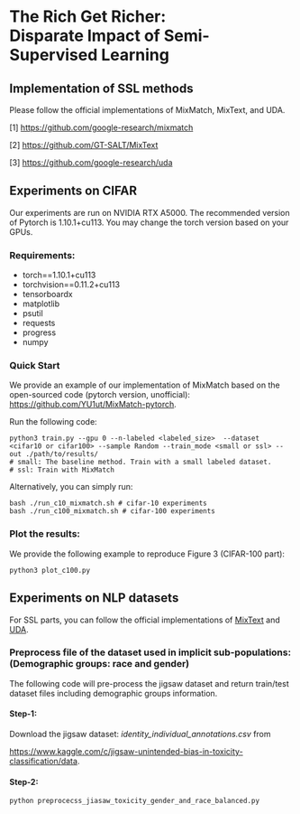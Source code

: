 # The Rich Get Richer:<br> Disparate Impact of Semi-Supervised Learning

## Implementation of SSL methods
Please follow the official implementations of MixMatch, MixText, and UDA.


[1] https://github.com/google-research/mixmatch

[2] https://github.com/GT-SALT/MixText

[3] https://github.com/google-research/uda





## Experiments on CIFAR
Our experiments are run on NVIDIA RTX A5000. The recommended version of Pytorch is 1.10.1+cu113. You may change the torch version based on your GPUs.
### Requirements:
- torch==1.10.1+cu113 
- torchvision==0.11.2+cu113 
- tensorboardx
- matplotlib
- psutil
- requests
- progress
- numpy


### Quick Start
We provide an example of our implementation of MixMatch based on the open-sourced code (pytorch version, unofficial): https://github.com/YU1ut/MixMatch-pytorch.

Run the following code:
```shell
python3 train.py --gpu 0 --n-labeled <labeled_size>  --dataset <cifar10 or cifar100> --sample Random --train_mode <small or ssl> --out ./path/to/results/
# small: The baseline method. Train with a small labeled dataset.
# ssl: Train with MixMatch
```

Alternatively, you can simply run:
```shell
bash ./run_c10_mixmatch.sh # cifar-10 experiments
bash ./run_c100_mixmatch.sh # cifar-100 experiments
```

### Plot the results:
We provide the following example to reproduce Figure 3 (CIFAR-100 part):
```shell
python3 plot_c100.py
```





## Experiments on NLP datasets
For SSL parts, you can follow the official implementations of [MixText](https://github.com/GT-SALT/MixText) and [UDA](https://github.com/google-research/uda).
### Preprocess file of the dataset used in implicit sub-populations:  <br>(Demographic groups: race and gender)
The following code will pre-process the jigsaw dataset and return train/test dataset files including demographic groups information.

#### Step-1:
Download the jigsaw dataset: *identity_individual_annotations.csv* from

https://www.kaggle.com/c/jigsaw-unintended-bias-in-toxicity-classification/data.

#### Step-2:
```
python preprocecss_jiasaw_toxicity_gender_and_race_balanced.py
```

